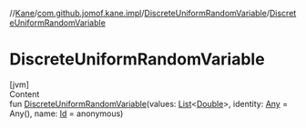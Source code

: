 //[Kane](../../index.md)/[com.github.jomof.kane.impl](../index.md)/[DiscreteUniformRandomVariable](index.md)/[DiscreteUniformRandomVariable](-discrete-uniform-random-variable.md)



# DiscreteUniformRandomVariable  
[jvm]  
Content  
fun [DiscreteUniformRandomVariable](-discrete-uniform-random-variable.md)(values: [List](https://kotlinlang.org/api/latest/jvm/stdlib/kotlin.collections/-list/index.html)<[Double](https://kotlinlang.org/api/latest/jvm/stdlib/kotlin/-double/index.html)>, identity: [Any](https://kotlinlang.org/api/latest/jvm/stdlib/kotlin/-any/index.html) = Any(), name: [Id](../index.md#%5Bcom.github.jomof.kane.impl%2FId%2F%2F%2FPointingToDeclaration%2F%5D%2FClasslikes%2F-1422180844) = anonymous)  



